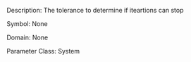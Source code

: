 Description: The tolerance to determine if iteartions can stop

Symbol: None

Domain: None

Parameter Class: System

